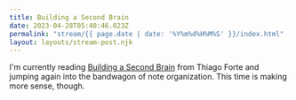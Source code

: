 ```yaml
---
title: Building a Second Brain
date: 2023-04-28T05:40:46.023Z
permalink: "stream/{{ page.date | date: '%Y%m%d%H%M%S' }}/index.html"
layout: layouts/stream-post.njk
---
```

I'm currently reading [Building a Second Brain](https://www.buildingasecondbrain.com) from Thiago Forte and jumping again into the bandwagon of note organization. This time is making more sense, though.